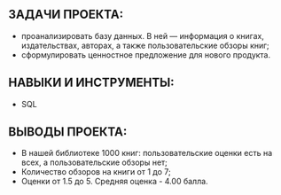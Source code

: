 ## ЗАДАЧИ ПРОЕКТА: 
* проанализировать базу данных. В ней — информация о книгах, издательствах, авторах, а также пользовательские обзоры книг;
* сформулировать ценностное предложение для нового продукта.

## НАВЫКИ И ИНСТРУМЕНТЫ:
* SQL

## ВЫВОДЫ ПРОЕКТА:
* В нашей библиотеке 1000 книг: пользовательские оценки есть на всех, а пользовательские обзоры нет;
* Количество обзоров на книги от 1 до 7;
* Оценки от 1.5 до 5. Средняя оценка - 4.00 балла.
